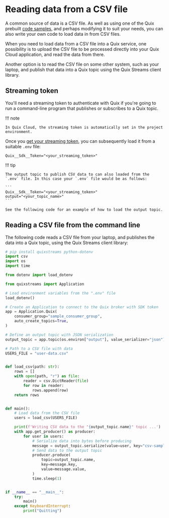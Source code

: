 # Reading data from a CSV file

A common source of data is a CSV file. As well as using one of the Quix prebuilt [code samples](../code-samples.md), and perhaps modifying it to suit your needs, you can also write your own code to load data in from CSV files. 

When you need to load data from a CSV file into a Quix service, one possibility is to upload the CSV file to be processed directly into your Quix Cloud application, and read the data from there. 

Another option is to read the CSV file on some other system, such as your laptop, and publish that data into a Quix topic using the Quix Streams client library.

## Streaming token

You'll need a streaming token to authenticate with Quix if you're going to run a command-line program that publishes or subscribes to a Quix topic. 

!!! note

    In Quix Cloud, the streaming token is automatically set in the project environment.

Once you [get your streaming token](../../develop/authentication/streaming-token.md), you can subsequently load it from a suitable `.env` file:

```
Quix__Sdk__Token="<your_streaming_token>"
```

!!! tip

    The output topic to publish CSV data to can also loaded from the `.env` file. In this case your `.env` file would be as follows:
    
    ```
    Quix__Sdk__Token="<your_streaming_token>"
    output="<your_topic_name>"
    ```

    See the following code for an example of how to load the output topic.

## Reading a CSV file from the command line

The following code reads a CSV file from your laptop, and publishes the data into a Quix topic, using the Quix Streams client library:

``` python 
# pip install quixstreams python-dotenv
import csv
import os
import time

from dotenv import load_dotenv

from quixstreams import Application

# Load environment variables from the ".env" file
load_dotenv()

# Create an Application to connect to the Quix broker with SDK token
app = Application.Quix(
    consumer_group="sample_consumer_group",
    auto_create_topics=True,
)

# Define an output topic with JSON serialization
output_topic = app.topic(os.environ["output"], value_serializer="json")

# Path to a CSV file with data
USERS_FILE = "user-data.csv"


def load_csv(path: str):
    rows = []
    with open(path, "r") as file:
        reader = csv.DictReader(file)
        for row in reader:
            rows.append(row)
    return rows


def main():
    # Load data from the CSV file
    users = load_csv(USERS_FILE)

    print(f'Writing CSV data to the "{output_topic.name}" topic ...')
    with app.get_producer() as producer:
        for user in users:
            # Serialize data into bytes before producing
            message = output_topic.serialize(value=user, key="csv-sample")
            # Send data to the output topic
            producer.produce(
                topic=output_topic.name,
                key=message.key,
                value=message.value,
            )
            time.sleep(1)


if __name__ == "__main__":
    try:
        main()
    except KeyboardInterrupt:
        print("Quitting")
```
